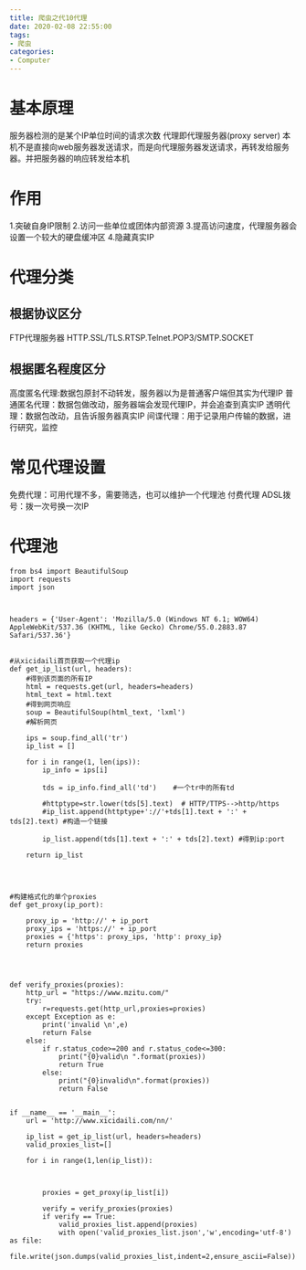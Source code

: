 ```yaml
---
title: 爬虫之代10代理
date: 2020-02-08 22:55:00
tags:
- 爬虫
categories: 
- Computer
---
```



# 基本原理
服务器检测的是某个IP单位时间的请求次数
代理即代理服务器(proxy server)
本机不是直接向web服务器发送请求，而是向代理服务器发送请求，再转发给服务器。并把服务器的响应转发给本机
# 作用
1.突破自身IP限制
2.访问一些单位或团体内部资源
3.提高访问速度，代理服务器会设置一个较大的硬盘缓冲区
4.隐藏真实IP
# 代理分类
## 根据协议区分
FTP代理服务器
HTTP.SSL/TLS.RTSP.Telnet.POP3/SMTP.SOCKET
## 根据匿名程度区分
高度匿名代理:数据包原封不动转发，服务器以为是普通客户端但其实为代理IP
普通匿名代理：数据包做改动，服务器端会发现代理IP，并会追查到真实IP
透明代理：数据包改动，且告诉服务器真实IP
间谍代理：用于记录用户传输的数据，进行研究，监控
# 常见代理设置
免费代理：可用代理不多，需要筛选，也可以维护一个代理池
付费代理
ADSL拨号：拨一次号换一次IP

# 代理池
```
from bs4 import BeautifulSoup
import requests
import json



headers = {'User-Agent': 'Mozilla/5.0 (Windows NT 6.1; WOW64) AppleWebKit/537.36 (KHTML, like Gecko) Chrome/55.0.2883.87 Safari/537.36'}


#从xicidaili首页获取一个代理ip
def get_ip_list(url, headers):
    #得到该页面的所有IP
    html = requests.get(url, headers=headers)
    html_text = html.text
    #得到网页响应
    soup = BeautifulSoup(html_text, 'lxml')
    #解析网页

    ips = soup.find_all('tr')
    ip_list = []

    for i in range(1, len(ips)):
        ip_info = ips[i]

        tds = ip_info.find_all('td')    #一个tr中的所有td

        #httptype=str.lower(tds[5].text)  # HTTP/TTPS-->http/https
        #ip_list.append(httptype+'://'+tds[1].text + ':' + tds[2].text) #构造一个链接

        ip_list.append(tds[1].text + ':' + tds[2].text) #得到ip:port

    return ip_list




#构建格式化的单个proxies
def get_proxy(ip_port):

    proxy_ip = 'http://' + ip_port
    proxy_ips = 'https://' + ip_port
    proxies = {'https': proxy_ips, 'http': proxy_ip}
    return proxies




def verify_proxies(proxies):
    http_url = "https://www.mzitu.com/"
    try:
        r=requests.get(http_url,proxies=proxies)
    except Exception as e:
        print('invalid \n',e)
        return False
    else:
        if r.status_code>=200 and r.status_code<=300:
            print("{0}valid\n ".format(proxies))
            return True
        else:
            print("{0}invalid\n".format(proxies))
            return False


if __name__ == '__main__':
    url = 'http://www.xicidaili.com/nn/'

    ip_list = get_ip_list(url, headers=headers)
    valid_proxies_list=[]

    for i in range(1,len(ip_list)):



        proxies = get_proxy(ip_list[i])

        verify = verify_proxies(proxies)
        if verify == True:
            valid_proxies_list.append(proxies)
            with open('valid_proxies_list.json','w',encoding='utf-8') as file:
                file.write(json.dumps(valid_proxies_list,indent=2,ensure_ascii=False))




```
